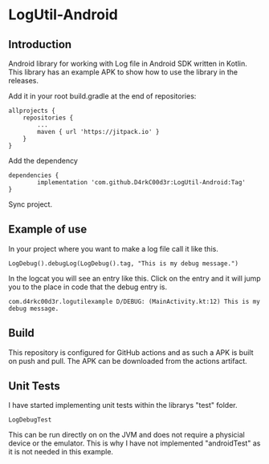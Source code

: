 # LogUtil-Android

## Introduction
Android library for working with Log file in Android SDK written in Kotlin. This library has an example APK to show how to use the library in the releases.


Add it in your root build.gradle at the end of repositories:

  	allprojects {
		repositories {
			...
			maven { url 'https://jitpack.io' }
		}
	}


Add the dependency

	dependencies {
	        implementation 'com.github.D4rkC00d3r:LogUtil-Android:Tag'
	}
  
Sync project.


## Example of use

In your project where you want to make a log file call it like this.

	LogDebug().debugLog(LogDebug().tag, "This is my debug message.")


In the logcat you will see an entry like this. Click on the entry and it will jump you to the place in code that the debug entry is.


	com.d4rkc00d3r.logutilexample D/DEBUG: (MainActivity.kt:12) This is my debug message.

## Build
This repository is configured for GitHub actions and as such a APK is built on push and pull. The APK can be downloaded from the actions artifact.

## Unit Tests

I have started implementing unit tests within the librarys "test" folder.

	LogDebugTest 
	
This can be run directly on on the JVM and does not require a physicial device or the emulator. This is why I have not implemented "androidTest" as it is not needed in this example.
